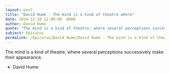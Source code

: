 ```yaml
---
layout: post
title: "David Hume - The mind is a kind of theatre where"
date: 2024-12-28 12:00:00 -0000
author: David Hume
quote: "The mind is a kind of theatre, where several perceptions successively make their appearance."
subject: Epicurus
permalink: /Epicurus/David Hume/David Hume - The mind is a kind of theatre where
---
```


The mind is a kind of theatre, where several perceptions successively make their appearance.

- David Hume
